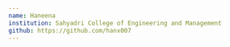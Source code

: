 ```yaml
---
name: Haneena
institution: Sahyadri College of Engineering and Management
github: https://github.com/hanx007
---
```

